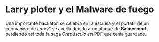 # Larry ploter y el Malware de fuego

Una importante hackaton se celebra en la escuela y el portátil de un compañero de *Larry** se avería debido a un ataque de **Balmermort**, perdiendo así toda la saga *Crepúsculo* en PDF que tenía guardado.
